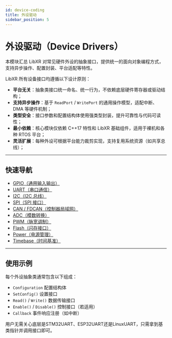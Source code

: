 ```yaml
---
id: device-coding
title: 外设驱动
sidebar_position: 5
---
```


# 外设驱动（Device Drivers）

本模块汇总 LibXR 对常见硬件外设的抽象接口，提供统一的面向对象编程方式，支持异步操作、配置封装、平台适配等特性。

LibXR 所有设备接口均遵循以下设计原则：

- **平台无关**：抽象类接口统一命名、统一行为，不依赖底层硬件寄存器或驱动结构；
- **支持异步操作**：基于 `ReadPort` / `WritePort` 的通用操作模型，适配中断、DMA 等硬件机制；
- **类型安全**：接口参数和配置结构体使用强类型封装，提升可靠性与代码可读性；
- **最小依赖**：核心模块仅依赖 C++17 特性和 LibXR 基础组件，适用于裸机和各种 RTOS 平台；
- **灵活扩展**：每种外设可根据平台能力裁剪实现，支持复用系统资源（如共享总线）；

---

## 快速导航

- [GPIO（通用输入输出）](./gpio.md)
- [UART（串口通信）](./uart.md)
- [I2C（I2C 总线）](./i2c.md)
- [SPI（SPI 接口）](./spi.md)
- [CAN / FDCAN（控制器局域网）](./can.md)
- [ADC（模数转换）](./adc.md)
- [PWM（脉宽调制）](./pwm.md)
- [Flash（闪存接口）](./flash.md)
- [Power（电源管理）](./power.md)
- [Timebase（时间基准）](./timebase.md)

---

## 使用示例

每个外设抽象类通常包含以下组成：

- `Configuration` 配置结构体
- `SetConfig()` 设置接口
- `Read()` / `Write()` 数据传输接口
- `Enable()` / `Disable()` 控制接口（若适用）
- `Callback` 事件响应注册（如中断）

用户无需关心底层是STM32UART、ESP32UART还是LinuxUART，只需拿到基类指针并调用接口即可。
